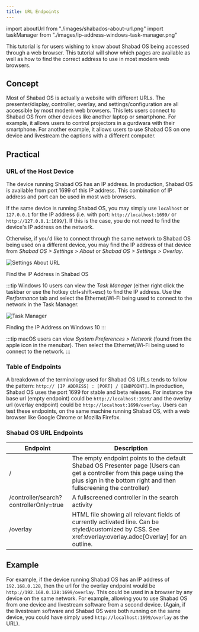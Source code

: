 ```yaml
---
title: URL Endpoints
---
```


import aboutUrl from "./images/shabados-about-url.png"
import taskManager from "./images/ip-address-windows-task-manager.png"

This tutorial is for users wishing to know about Shabad OS being accessed through a web browser. This tutorial will show which pages are available as well as how to find the correct address to use in most modern web browsers.

## Concept

Most of Shabad OS is actually a website with different URLs. The presenter/display, controller, overlay, and settings/configuration are all accessible by most modern web browsers. This lets users connect to Shabad OS from other devices like another laptop or smartphone. For example, it allows users to control projectors in a gurdwara with their smartphone. For another example, it allows users to use Shabad OS on one device and livestream the captions with a different computer.

## Practical

### URL of the Host Device

The device running Shabad OS has an IP address. In production, Shabad OS is available from port 1699 of this IP address. This combination of IP address and port can be used in most web browsers.

If the same device is running Shabad OS, you may simply use `localhost` or `127.0.0.1` for the IP address (i.e. with port: `http://localhost:1699/` or `http://127.0.0.1:1699/`). If this is the case, you do not need to find the device's IP address on the network.

Otherwise, if you'd like to connect through the same network to Shabad OS being used on a different device, you may find the IP address of that device from _Shabad OS > Settings > About_ or _Shabad OS > Settings > Overlay_.

<img src={aboutUrl} alt="Settings About URL" width={500} />

Find the IP Address in Shabad OS

:::tip
Windows 10 users can view the _Task Manager_ (either right click the taskbar or use the hotkey ctrl+shift+esc) to find the IP address. Use the _Performance_ tab and select the Ethernet/Wi-Fi being used to connect to the network in the Task Manager.

<img src={taskManager} alt="Task Manager" width={500} />

Finding the IP Address on Windows 10
:::

:::tip
macOS users can view _System Preferences > Network_ (found from the apple icon in the menubar). Then select the Ethernet/Wi-Fi being used to connect to the network.
:::

### Table of Endpoints

A breakdown of the terminology used for Shabad OS URLs tends to follow the pattern: `http:// [IP ADDRESS] : [PORT] / [ENDPOINT]`. In production, Shabad OS uses the port 1699 for stable and beta releases. For instance the base url (empty endpoint) could be `http://localhost:1699/` and the overlay url (overlay endpoint) could be `http://localhost:1699/overlay`. Users can test these endpoints, on the same machine running Shabad OS, with a web browser like Google Chrome or Mozilla Firefox.

### Shabad OS URL Endpoints

| Endpoint                               | Description                                                                                                                                                                                 |
| -------------------------------------- | ------------------------------------------------------------------------------------------------------------------------------------------------------------------------------------------- |
| /                                      | The empty endpoint points to the default Shabad OS Presenter page (Users can get a controller from this page using the plus sign in the bottom right and then fullscreening the controller) |
| /controller/search?controllerOnly=true | A fullscreened controller in the search activity                                                                                                                                            |
| /overlay                               | HTML file showing all relevant fields of currently activated line. Can be styled/customized by CSS. See xref:overlay:overlay.adoc[Overlay] for an outline.                                  |

## Example

For example, if the device running Shabad OS has an IP address of `192.168.0.128`, then the url for the overlay endpoint would be `http://192.168.0.128:1699/overlay`. This could be used in a browser by any device on the same network. For example, allowing you to use Shabad OS from one device and livestream software from a second device. (Again, if the livestream software and Shabad OS were both running on the same device, you could have simply used `http://localhost:1699/overlay` as the URL).
